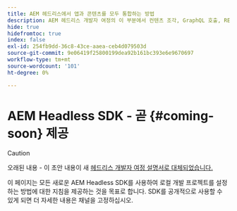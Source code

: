 ```yaml
---
title: AEM 헤드리스에서 앱과 콘텐츠를 모두 통합하는 방법
description: AEM 헤드리스 개발자 여정의 이 부분에서 컨텐츠 조각, GraphQL 호출, REST API 호출 및 애플리케이션을 비롯한 AEM 프로젝트를 가져와 라이브로 전환하는 방법을 알아봅니다.
hide: true
hidefromtoc: true
index: false
exl-id: 254fb9dd-36c8-43ce-aaea-ceb4d079503d
source-git-commit: 9e06419f25800199dea92b161bc393e6e9670697
workflow-type: tm+mt
source-wordcount: '101'
ht-degree: 0%

---
```


# AEM Headless SDK - 곧 {#coming-soon} 제공

>[!CAUTION]
>
>오래된 내용 - 이 초안 내용이 새 [헤드리스 개발자 여정 설명서로 대체되었습니다.](/help/journey-headless/developer/overview.md)

이 페이지는 모든 새로운 AEM Headless SDK를 사용하여 로컬 개발 프로젝트를 설정하는 방법에 대한 지침을 제공하는 것을 목표로 합니다. SDK를 공개적으로 사용할 수 있게 되면 더 자세한 내용은 채널을 고정하십시오.
